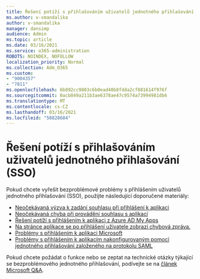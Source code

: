 ```yaml
---
title: Řešení potíží s přihlašováním uživatelů jednotného přihlašování (SSO)
ms.author: v-smandalika
author: v-smandalika
manager: dansimp
audience: Admin
ms.topic: article
ms.date: 03/16/2021
ms.service: o365-administration
ROBOTS: NOINDEX, NOFOLLOW
localization_priority: Normal
ms.collection: Adm_O365
ms.custom:
- "9004357"
- "7811"
ms.openlocfilehash: 6b892cc9803c6b0ead40b8fdda2cf881614f976f
ms.sourcegitcommit: 0acb849a211b3ae6378ae47c9574a73994981db6
ms.translationtype: MT
ms.contentlocale: cs-CZ
ms.lasthandoff: 03/16/2021
ms.locfileid: "50828684"
---
```

# <a name="troubleshoot-seamless-single-sign-on-sso-user-sign-in-issues"></a>Řešení potíží s přihlašováním uživatelů jednotného přihlašování (SSO)

Pokud chcete vyřešit bezproblémové problémy s přihlášením uživatelů jednotného přihlašování (SSO), použijte následující doporučené materiály:

- [Neočekávaná výzva k zadání souhlasu při přihlášení k aplikaci](https://docs.microsoft.com/azure/active-directory/manage-apps/application-sign-in-unexpected-user-consent-prompt) 
- [Neočekávaná chyba při provádění souhlasu s aplikací](https://docs.microsoft.com/azure/active-directory/manage-apps/application-sign-in-unexpected-user-consent-error) 
- [Řešení potíží s přihlášením k aplikaci z Azure AD My Apps](https://docs.microsoft.com/azure/active-directory/manage-apps/application-sign-in-other-problem-access-panel) 
- [Na stránce aplikace se po přihlášení uživatele zobrazí chybová zpráva.](https://docs.microsoft.com/azure/active-directory/manage-apps/application-sign-in-problem-application-error)
- [Problémy s přihlášením k aplikaci Microsoft](https://docs.microsoft.com/azure/active-directory/manage-apps/application-sign-in-problem-first-party-microsoft) 
- [Problémy s přihlášením k aplikacím nakonfigurovaným pomocí jednotného přihlašování založeného na protokolu SAML](https://docs.microsoft.com/azure/active-directory/manage-apps/application-sign-in-problem-federated-sso-gallery)

Pokud chcete požádat o funkce nebo se zeptat na technické otázky týkající se bezproblémového jednotného přihlašování, podívejte se na [článek Microsoft Q&A](https://docs.microsoft.com/answers/topics/azure-ad-single-sign-on.html).

